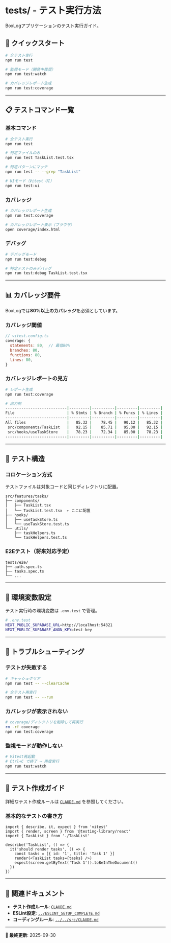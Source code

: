 # tests/ - テスト実行方法

BoxLogアプリケーションのテスト実行ガイド。

## 🚀 クイックスタート

```bash
# 全テスト実行
npm run test

# 監視モード（開発中推奨）
npm run test:watch

# カバレッジレポート生成
npm run test:coverage
```

---

## 📋 テストコマンド一覧

### 基本コマンド
```bash
# 全テスト実行
npm run test

# 特定ファイルのみ
npm run test TaskList.test.tsx

# 特定パターンにマッチ
npm run test -- --grep "TaskList"

# UIモード（Vitest UI）
npm run test:ui
```

### カバレッジ
```bash
# カバレッジレポート生成
npm run test:coverage

# カバレッジレポート表示（ブラウザ）
open coverage/index.html
```

### デバッグ
```bash
# デバッグモード
npm run test:debug

# 特定テストのみデバッグ
npm run test:debug TaskList.test.tsx
```

---

## 📊 カバレッジ要件

BoxLogでは**80%以上のカバレッジ**を必須としています。

### カバレッジ閾値
```javascript
// vitest.config.ts
coverage: {
  statements: 80,  // 最低80%
  branches: 80,
  functions: 80,
  lines: 80,
}
```

### カバレッジレポートの見方
```bash
# レポート生成
npm run test:coverage

# 出力例
---------------------------|---------|----------|---------|---------|
File                       | % Stmts | % Branch | % Funcs | % Lines |
---------------------------|---------|----------|---------|---------|
All files                  |   85.32 |    78.45 |   90.12 |   85.32 |
 src/components/TaskList   |   92.15 |    85.71 |   95.00 |   92.15 |
 src/hooks/useTaskStore    |   78.23 |    72.34 |   85.00 |   78.23 |
---------------------------|---------|----------|---------|---------|
```

---

## 🧪 テスト構造

### コロケーション方式
テストファイルは対象コードと同じディレクトリに配置。

```
src/features/tasks/
├── components/
│   ├── TaskList.tsx
│   └── TaskList.test.tsx  ← ここに配置
├── hooks/
│   ├── useTaskStore.ts
│   └── useTaskStore.test.ts
└── utils/
    ├── taskHelpers.ts
    └── taskHelpers.test.ts
```

### E2Eテスト（将来対応予定）
```
tests/e2e/
├── auth.spec.ts
├── tasks.spec.ts
└── ...
```

---

## 🔧 環境変数設定

テスト実行時の環境変数は `.env.test` で管理。

```bash
# .env.test
NEXT_PUBLIC_SUPABASE_URL=http://localhost:54321
NEXT_PUBLIC_SUPABASE_ANON_KEY=test-key
```

---

## 🐛 トラブルシューティング

### テストが失敗する
```bash
# キャッシュクリア
npm run test -- --clearCache

# 全テスト再実行
npm run test -- --run
```

### カバレッジが表示されない
```bash
# coverage/ディレクトリを削除して再実行
rm -rf coverage
npm run test:coverage
```

### 監視モードが動作しない
```bash
# Vitest再起動
# Ctrl+C で終了 → 再度実行
npm run test:watch
```

---

## 📝 テスト作成ガイド

詳細なテスト作成ルールは [`CLAUDE.md`](./CLAUDE.md) を参照してください。

### 基本的なテストの書き方
```tsx
import { describe, it, expect } from 'vitest'
import { render, screen } from '@testing-library/react'
import { TaskList } from './TaskList'

describe('TaskList', () => {
  it('should render tasks', () => {
    const tasks = [{ id: '1', title: 'Task 1' }]
    render(<TaskList tasks={tasks} />)
    expect(screen.getByText('Task 1')).toBeInTheDocument()
  })
})
```

---

## 🔗 関連ドキュメント

- **テスト作成ルール**: [`CLAUDE.md`](./CLAUDE.md)
- **ESLint設定**: [`../ESLINT_SETUP_COMPLETE.md`](../ESLINT_SETUP_COMPLETE.md)
- **コーディングルール**: [`../../src/CLAUDE.md`](../../src/CLAUDE.md)

---

**📖 最終更新**: 2025-09-30